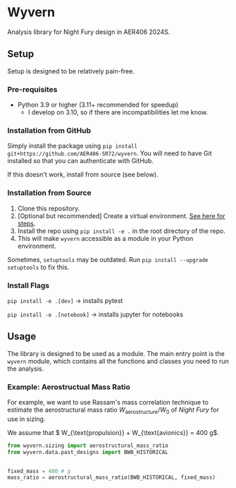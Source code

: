 # Wyvern
Analysis library for Night Fury design in AER406 2024S.

## Setup
Setup is designed to be relatively pain-free.

### Pre-requisites
- Python 3.9 or higher (3.11+ recommended for speedup)
    - I develop on 3.10, so if there are incompatibilities let me know.

### Installation from GitHub
Simply install the package using `pip install git+https://github.com/AER406-SR72/wyvern`. You will need to have Git installed so that you can authenticate with GitHub.

If this doesn't work, install from source (see below).

### Installation from Source
1. Clone this repository.
2. [Optional but recommended] Create a virtual environment. [See here for steps](https://docs.python.org/3/library/venv.html).
3. Install the repo using `pip install -e .` in the root directory of the repo.
4. This will make `wyvern` accessible as a module in your Python environment.

Sometimes, `setuptools` may be outdated. Run `pip install --upgrade setuptools` to fix this.

### Install Flags
`pip install -e .[dev]` -> installs pytest

`pip install -e .[notebook]` -> installs jupyter for notebooks

## Usage
The library is designed to be used as a module. The main entry point is the `wyvern` module, which contains all the functions and classes you need to run the analysis.

### Example: Aerostructual Mass Ratio
For example, we want to use Rassam's mass correlation technique to estimate the aerostructural mass ratio $W_{\text{aerostructure}} / W_0$ of *Night Fury* for use in sizing.

We assume that $ W_{\text{propulsion}} + W_{\text{avionics}} = 400 g$.

```python
from wyvern.sizing import aerostructural_mass_ratio
from wyvern.data.past_designs import BWB_HISTORICAL


fixed_mass = 400 # g
mass_ratio = aerostructural_mass_ratio(BWB_HISTORICAL, fixed_mass)
```

